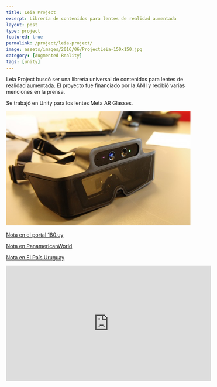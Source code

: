 ```yaml
---
title: Leia Project
excerpt: Librería de contenidos para lentes de realidad aumentada
layout: post
type: project
featured: true
permalink: /project/leia-project/
image: assets/images/2016/06/ProjectLeia-150x150.jpg
category: [Augmented Reality]
tags: [unity]
---
```

Leia Project buscó ser una librería universal de contenidos para lentes de realidad aumentada. El proyecto fue financiado por la ANII y recibió varias menciones en la prensa.

Se trabajó en Unity para los lentes Meta AR Glasses.

![Meta AR Glasses](/assets/images/2016/06/chi_7896-580x3601.jpg)

[Nota en el portal 180.uy](http://www.180.com.uy/articulo/51333_Uruguayos-impulsan-el-YouTube-del-futuro)

[Nota en PanamericanWorld](http://www.panamericanworld.com/es/articulo/uruguay-pionero-referente-industria-de-hologramas)

[Nota en El País Uruguay](http://www.elpais.com.uy/informacion/personas-3d-tecnologia-llegara-decada.html)

<iframe width="560" height="315" src="https://www.youtube.com/embed/ULG5LGwQDGo" frameborder="0" allow="accelerometer; autoplay; encrypted-media; gyroscope; picture-in-picture" allowfullscreen></iframe>